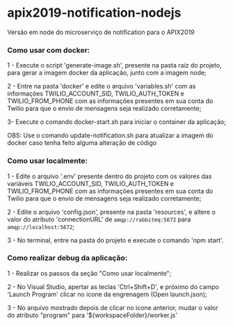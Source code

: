 # apix2019-notification-nodejs
Versão em node do microserviço de notification para o APIX2019

### Como usar com docker:

1 - Execute o script 'generate-image.sh', presente na pasta raiz do projeto, para gerar a imagem docker da aplicação, junto com a imagem node;

2 - Entre na pasta 'docker' e edite o arquivo 'variables.sh' com as informações TWILIO_ACCOUNT_SID, TWILIO_AUTH_TOKEN e TWILIO_FROM_PHONE com as informações presentes em sua conta do Twilio para que o envio de mensagens seja realizado corretamente;

3- Execute o comando docker-start.sh para iniciar o container da aplicação;

OBS: Use o comando update-notification.sh para atualizar a imagem do docker caso tenha feito alguma alteração de código

### Como usar localmente:

1 - Edite o arquivo '.env' presente dentro do projeto com os valores das variáveis TWILIO_ACCOUNT_SID, TWILIO_AUTH_TOKEN e TWILIO_FROM_PHONE com as informações presentes em sua conta do Twilio para que o envio de mensagens seja realizado corretamente;

2 - Edite o arquivo 'config.json', presente na pasta 'resources', e altere o valor do atributo 'connectionURL' de `amqp://rabbitmq:5672` para `amqp://localhost:5672`;

3 - No terminal, entre na pasta do projeto e execute o comando 'npm start'.

### Como realizar debug da aplicação:

1 - Realizar os passos da seção "Como usar localmente";

2 - No Visual Studio, apertar as teclas 'Ctrl+Shift+D', e próximo do campo 'Launch Program' clicar no icone da engrenagem (Open launch.json);

3 - No arquivo mostrado depois de clicar no icone anterior, mudar o valor do atributo "program" para '${workspaceFolder}/worker.js'


